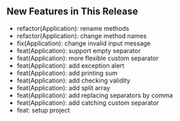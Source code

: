 ## New Features in This Release
- refactor(Application): rename methods
- refactor(Application): change method names
- fix(Application): change invalid input message
- feat(Application): support empty separator
- feat(Application): more flexible custom separator
- feat(Application): add exception alert
- feat(Application): add printing sum
- feat(Application): add checking validity
- feat(Application): add split array
- feat(Application): add replacing separators by comma
- feat(Application): add catching custom separator
- feat: setup project